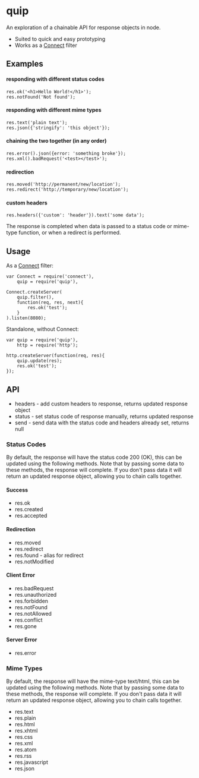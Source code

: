 # quip

An exploration of a chainable API for response objects in node.

* Suited to quick and easy prototyping
* Works as a [Connect](http://github.com/extjs/Connect) filter


## Examples

#### responding with different status codes

    res.ok('<h1>Hello World!</h1>');
    res.notFound('Not found');

#### responding with different mime types

    res.text('plain text');
    res.json({'stringify': 'this object'});

#### chaining the two together (in any order)

    res.error().json({error: 'something broke'});
    res.xml().badRequest('<test></test>');

#### redirection

    res.moved('http://permanent/new/location');
    res.redirect('http://temporary/new/location');

#### custom headers

    res.headers({'custom': 'header'}).text('some data');

The response is completed when data is passed to a status code or mime-type
function, or when a redirect is performed.


## Usage

As a [Connect](http://github.com/extjs/Connect) filter:

    var Connect = require('connect'),
        quip = require('quip'),

    Connect.createServer(
        quip.filter(),
        function(req, res, next){
            res.ok('test');
        }
    ).listen(8080);

Standalone, without Connect:

    var quip = require('quip'),
        http = require('http');

    http.createServer(function(req, res){
        quip.update(res);
        res.ok('test');
    });


## API

* headers - add custom headers to response, returns updated response object
* status - set status code of response manually, returns updated response
* send - send data with the status code and headers already set, returns null

### Status Codes

By default, the response will have the status code 200 (OK), this can
be updated using the following methods. Note that by passing some data
to these methods, the response will complete. If you don't pass data it will
return an updated response object, allowing you to chain calls together.

#### Success
* res.ok
* res.created
* res.accepted

#### Redirection
* res.moved
* res.redirect
* res.found - alias for redirect
* res.notModified

#### Client Error
* res.badRequest
* res.unauthorized
* res.forbidden
* res.notFound
* res.notAllowed
* res.conflict
* res.gone

#### Server Error
* res.error

### Mime Types

By default, the response will have the mime-type text/html, this can
be updated using the following methods. Note that by passing some data
to these methods, the response will complete. If you don't pass data it will
return an updated response object, allowing you to chain calls together.

* res.text
* res.plain
* res.html
* res.xhtml
* res.css
* res.xml
* res.atom
* res.rss
* res.javascript
* res.json
